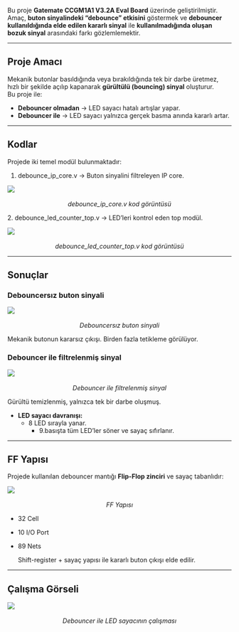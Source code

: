	
Bu proje **Gatemate CCGM1A1 V3.2A Eval Board** üzerinde geliştirilmiştir. Amaç, **buton sinyalindeki “debounce” etkisini** göstermek ve **debouncer kullanıldığında elde edilen kararlı sinyal** ile **kullanılmadığında oluşan bozuk sinyal** arasındaki farkı gözlemlemektir.  

---

## Proje Amacı
Mekanik butonlar basıldığında veya bırakıldığında tek bir darbe üretmez, hızlı bir şekilde açılıp kapanarak **gürültülü (bouncing) sinyal** oluşturur.  
Bu proje ile:  
- **Debouncer olmadan** → LED sayacı hatalı artışlar yapar.  
- **Debouncer ile** → LED sayacı yalnızca gerçek basma anında kararlı artar.  

---

## Kodlar
Projede iki temel modül bulunmaktadır:  
1. debounce_ip_core.v → Buton sinyalini filtreleyen IP core.  

 <p align="center">

<img src="Pasted image 20250825103319.png" style="display: block; margin: auto;">

<br>
<em style="display:flex;justify-content:center">debounce_ip_core.v kod görüntüsü</em>
</p>
2.   debounce_led_counter_top.v  → LED’leri kontrol eden top modül.  
<p align="center">

<img src="Pasted image 20250825103446.png" style="display: block; margin: auto;">

<br>
<em style="display:flex;justify-content:center">debounce_led_counter_top.v kod görüntüsü</em>
</p>

---

## Sonuçlar

### **Debouncersız buton sinyali**  
<p align="center">

<img src="scope-view-2.jpg" style="display: block; margin: auto;">

<br>
<em style="display:flex;justify-content:center">Debouncersız buton sinyali</em>
</p>
Mekanik butonun kararsız çıkışı. Birden fazla tetikleme görülüyor.

### **Debouncer ile filtrelenmiş sinyal**  
<p align="center">

<img src="max-0020-image-for-home-page-2.png" style="display: block; margin: auto;">

<br>
<em style="display:flex;justify-content:center">Debouncer ile filtrelenmiş sinyal</em>
</p>
    
  Gürültü temizlenmiş, yalnızca tek bir darbe oluşmuş.

- **LED sayacı davranışı:**  
  - 8 LED sırayla yanar.  
	- 9.basışta tüm LED’ler söner ve sayaç sıfırlanır.

---

## FF Yapısı
Projede kullanılan debouncer mantığı **Flip-Flop zinciri** ve sayaç tabanlıdır:  
<p align="center">

<img src="Schema.png" style="display: block; margin: auto;">

<br>
<em style="display:flex;justify-content:center">FF Yapısı</em>
</p>

- 32 Cell
- 10 I/O Port
- 89 Nets

  Shift-register + sayaç yapısı ile kararlı buton çıkışı elde edilir.

---


## Çalışma Görseli

<p align="center">

<img src="Gif.gif" style="display: block; margin: auto;">

<br>
<em style="display:flex;justify-content:center">Debouncer ile LED sayacının çalışması</em>
</p>

